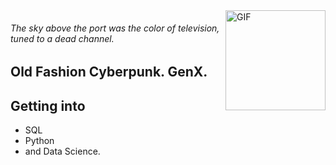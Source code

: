 <img align="right" alt="GIF" height="160px" src="https://user-images.githubusercontent.com/68594187/155250916-99eb3474-7f7f-4c4f-983a-75e1d9358594.gif" />
<h6>The sky above the port was the color of television, tuned to a dead channel.</h6>

## Old Fashion Cyberpunk. GenX.
## Getting into 
- SQL
- Python 
- and Data Science.
